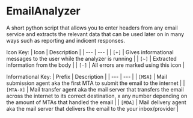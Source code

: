 # EmailAnalyzer
A short python script that allows you to enter headers from any email service and extracts the relevant data that can be used later on in many ways such as reporting and indicent responses.

Icon Key:
| Icon | Description |
| --- | --- |
| `[+]` | Gives informational messages to the user while the analyzer is running |
| `[~]` | Extracted information from the body |
| `[-]` | All errors are marked using this icon |

Informational Key:
| Prefix | Description |
| --- | --- |
| `[MSA]` | Mail submission agent aka the first MTA to submit the email to the internet |
| `[MTA-X]` | Mail transfer agent aka the mail server that transfers the email across the internet to its correct destination, x any number depending on the amount of MTAs that handled the email |
| `[MDA]` | Mail delivery agent aka the mail server that delivers the email to the your inbox/provider |

